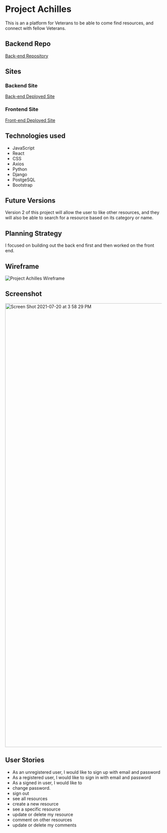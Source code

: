 # Project Achilles
This is an a platform for Veterans to be able to come find resources, and connect with fellow Veterans.

## Backend Repo
[Back-end Repository](https://github.com/greggoldman11/project-achilles-api)

## Sites

### Backend Site
[Back-end Deployed Site](https://projectachilles.herokuapp.com)

### Frontend Site
[Front-end Deployed Site](https://greggoldman11.github.io/project-achilles-client/#/)

## Technologies used
- JavaScript
- React
- CSS
- Axios
- Python
- Django
- PostgeSQL
- Bootstrap

## Future Versions
Version 2 of this project will allow the user to like other resources, and they will also be able to search for a resource based on its category or name.

## Planning Strategy
I focused on building out the back end first and then worked on the front end.

## Wireframe

![Project Achilles Wireframe](https://user-images.githubusercontent.com/81181703/126387238-575d6eb9-5708-4cbc-b87f-98b13cee3219.png)

## Screenshot
<img width="1427" alt="Screen Shot 2021-07-20 at 3 58 29 PM" src="https://user-images.githubusercontent.com/81181703/126387621-3fd2512d-3efc-4bad-9024-3ddb4338604c.png">

## User Stories
- As an unregistered user, I would like to sign up with email and password
- As a registered user, I would like to sign in with email and password
- As a signed in user, I would like to
- change password.
- sign out
- see all resources
- create a new resource
- see a specific resource
- update or delete my resource
- comment on other resources
- update or delete my comments
